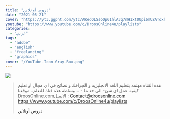 ```yaml
---
title: "دروس أونلاين"
date: "2021-05-21"
cover: "https://yt3.ggpht.com/ytc/AKedOLSsoQp61hlA3q7nH1xt0Upi6mUZAToxhyFvFLymNg=s88-c-k-c0x00ffffff-no-rj"
youtube: "https://www.youtube.com/c/DroosOnline4u/playlists"
categories:
  - "عربي"
tags:
  - "adobe"
  - "english"
  - "freelancing"
  - "graphics"
cover: "/YouTube-Icon-Gray-Box.png"
---
```


![](https://yt3.ggpht.com/ytc/AAUvwnj84Ss96tb8ZljeoicxnTsK5PadbasYvfMsDIGJhw=s176-c-k-c0x00ffffff-no-rj)

> هذه القناه مهتمه بتعليم اللغه الانجليزيه و الجرافك و نصائح في اي مجال او تعليم كيفيه عمل اي شئ- الى حد ما - ...ببساطه هذه قناة للتعلم.. موقعنا DroosOnline.comالايميل : Contact@droosonline.com https://www.youtube.com/c/DroosOnline4u/playlists
>
> [دروس أونلاين](https://www.youtube.com/c/DroosOnline4u/playlists)
